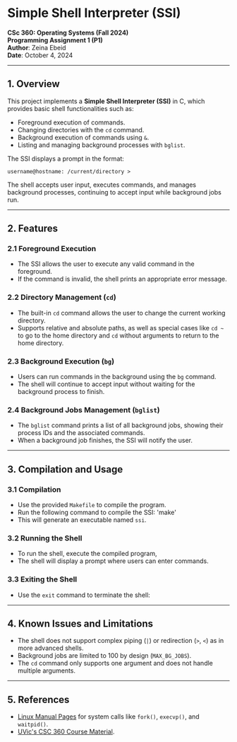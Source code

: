 # Simple Shell Interpreter (SSI)

**CSc 360: Operating Systems (Fall 2024)**  
**Programming Assignment 1 (P1)**  
**Author**: Zeina Ebeid  
**Date**: October 4, 2024

---

## 1. Overview

This project implements a **Simple Shell Interpreter (SSI)** in C, which provides basic shell functionalities such as:
- Foreground execution of commands.
- Changing directories with the `cd` command.
- Background execution of commands using `&`.
- Listing and managing background processes with `bglist`.

The SSI displays a prompt in the format:
```
username@hostname: /current/directory >
```

The shell accepts user input, executes commands, and manages background processes, continuing to accept input while background jobs run.

---
## 2. Features

### 2.1 Foreground Execution
- The SSI allows the user to execute any valid command in the foreground.
- If the command is invalid, the shell prints an appropriate error message.


### 2.2 Directory Management (`cd`)
- The built-in `cd` command allows the user to change the current working directory.
- Supports relative and absolute paths, as well as special cases like `cd ~` to go to the home directory and `cd` without arguments to return to the home directory.


### 2.3 Background Execution (`bg`)
- Users can run commands in the background using the `bg` command.
- The shell will continue to accept input without waiting for the background process to finish.

### 2.4 Background Jobs Management (`bglist`)
- The `bglist` command prints a list of all background jobs, showing their process IDs and the associated commands.
- When a background job finishes, the SSI will notify the user.

---

## 3. Compilation and Usage

### 3.1 Compilation
- Use the provided `Makefile` to compile the program.
- Run the following command to compile the SSI: 'make' 
- This will generate an executable named `ssi`.

### 3.2 Running the Shell
- To run the shell, execute the compiled program, 
- The shell will display a prompt where users can enter commands.

### 3.3 Exiting the Shell
- Use the `exit` command to terminate the shell:

----
## 4. Known Issues and Limitations

- The shell does not support complex piping (`|`) or redirection (`>`, `<`) as in more advanced shells.
- Background jobs are limited to 100 by design (`MAX_BG_JOBS`).
- The `cd` command only supports one argument and does not handle multiple arguments.

---

## 5. References

- [Linux Manual Pages](https://man7.org/linux/man-pages/) for system calls like `fork()`, `execvp()`, and `waitpid()`.
- [UVic's CSC 360 Course Material](https://www.uvic.ca/).
